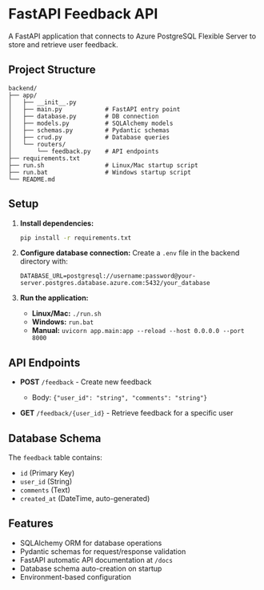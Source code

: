 # FastAPI Feedback API

A FastAPI application that connects to Azure PostgreSQL Flexible Server to store and retrieve user feedback.

## Project Structure

```
backend/
├── app/
│   ├── __init__.py
│   ├── main.py            # FastAPI entry point
│   ├── database.py        # DB connection
│   ├── models.py          # SQLAlchemy models
│   ├── schemas.py         # Pydantic schemas
│   ├── crud.py            # Database queries
│   └── routers/
│       └── feedback.py    # API endpoints
├── requirements.txt
├── run.sh                 # Linux/Mac startup script
├── run.bat                # Windows startup script
└── README.md
```

## Setup

1. **Install dependencies:**
   ```bash
   pip install -r requirements.txt
   ```

2. **Configure database connection:**
   Create a `.env` file in the backend directory with:
   ```
   DATABASE_URL=postgresql://username:password@your-server.postgres.database.azure.com:5432/your_database
   ```

3. **Run the application:**
   - **Linux/Mac:** `./run.sh`
   - **Windows:** `run.bat`
   - **Manual:** `uvicorn app.main:app --reload --host 0.0.0.0 --port 8000`

## API Endpoints

- **POST** `/feedback` - Create new feedback
  - Body: `{"user_id": "string", "comments": "string"}`
  
- **GET** `/feedback/{user_id}` - Retrieve feedback for a specific user

## Database Schema

The `feedback` table contains:
- `id` (Primary Key)
- `user_id` (String)
- `comments` (Text)
- `created_at` (DateTime, auto-generated)

## Features

- SQLAlchemy ORM for database operations
- Pydantic schemas for request/response validation
- FastAPI automatic API documentation at `/docs`
- Database schema auto-creation on startup
- Environment-based configuration
